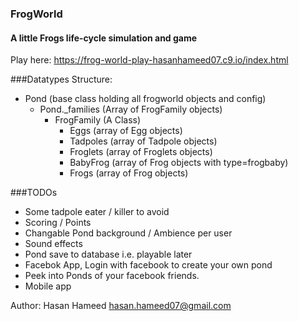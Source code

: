 ### FrogWorld
#### A little Frogs life-cycle simulation and game

Play here: https://frog-world-play-hasanhameed07.c9.io/index.html

###Datatypes Structure:

- Pond (base class holding all frogworld objects and config)
	- Pond._families (Array of FrogFamily objects)
		- FrogFamily (A Class)
			- Eggs 	(array of Egg objects)
			- Tadpoles (array of Tadpole objects)
			- Froglets (array of Froglets objects)
			- BabyFrog (array of Frog objects with type=frogbaby)
			- Frogs 	(array of Frog objects)

###TODOs

- Some tadpole eater / killer to avoid
- Scoring / Points
- Changable Pond background / Ambience per user
- Sound effects
- Pond save to database i.e. playable later
- Facebok App, Login with facebook to create your own pond
- Peek into Ponds of your facebook friends.
- Mobile app


Author: Hasan Hameed <hasan.hameed07@gmail.com>
